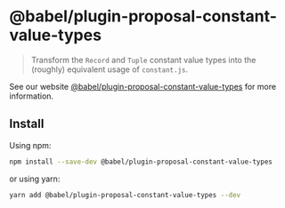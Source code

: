 # @babel/plugin-proposal-constant-value-types

> Transform the `Record` and `Tuple` constant value types into the (roughly) equivalent usage of `constant.js`.

See our website [@babel/plugin-proposal-constant-value-types](https://babeljs.io/docs/en/next/babel-plugin-proposal-constant-value-types.html) for more information.

## Install

Using npm:

```sh
npm install --save-dev @babel/plugin-proposal-constant-value-types
```

or using yarn:

```sh
yarn add @babel/plugin-proposal-constant-value-types --dev
```
